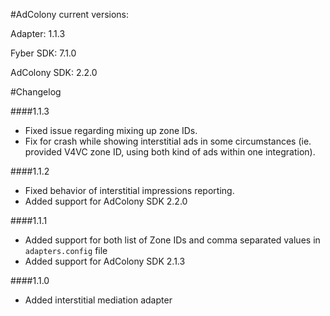 #AdColony current versions:

Adapter: 1.1.3

Fyber SDK: 7.1.0

AdColony SDK: 2.2.0

#Changelog

####1.1.3

- Fixed issue regarding mixing up zone IDs.
- Fix for crash while showing interstitial ads in some circumstances (ie. provided V4VC zone ID, using both kind of ads within one integration).

####1.1.2

- Fixed behavior of interstitial impressions reporting.
- Added support for AdColony SDK 2.2.0

####1.1.1

- Added support for both list of Zone IDs and comma separated values in `adapters.config` file
- Added support for AdColony SDK 2.1.3

####1.1.0

- Added interstitial mediation adapter


